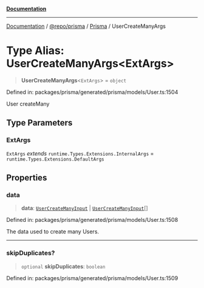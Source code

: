 [**Documentation**](../../../../../README.md)

***

[Documentation](../../../../../README.md) / [@repo/prisma](../../../README.md) / [Prisma](../README.md) / UserCreateManyArgs

# Type Alias: UserCreateManyArgs\<ExtArgs\>

> **UserCreateManyArgs**\<`ExtArgs`\> = `object`

Defined in: packages/prisma/generated/prisma/models/User.ts:1504

User createMany

## Type Parameters

### ExtArgs

`ExtArgs` *extends* `runtime.Types.Extensions.InternalArgs` = `runtime.Types.Extensions.DefaultArgs`

## Properties

### data

> **data**: [`UserCreateManyInput`](UserCreateManyInput.md) \| [`UserCreateManyInput`](UserCreateManyInput.md)[]

Defined in: packages/prisma/generated/prisma/models/User.ts:1508

The data used to create many Users.

***

### skipDuplicates?

> `optional` **skipDuplicates**: `boolean`

Defined in: packages/prisma/generated/prisma/models/User.ts:1509
